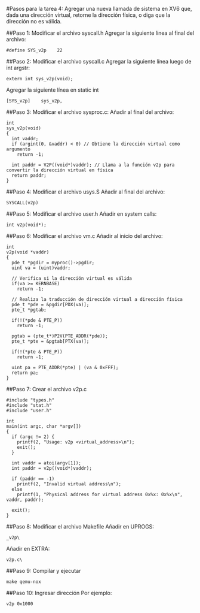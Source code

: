 #Pasos para la tarea 4: 
Agregar una nueva llamada de sistema en XV6 que, dada una dirección virtual, retorne la dirección física, o diga que la dirección no es válida.

##Paso 1: Modificar el archivo syscall.h
Agregar la siguiente línea al final del archivo:
```
#define SYS_v2p    22
```

##Paso 2: Modificar el archivo syscall.c
Agregar la siguiente línea luego de int argstr:
```
extern int sys_v2p(void);
```
Agregar la siguiente línea en static int
```
[SYS_v2p]    sys_v2p,
```

##Paso 3: Modificar el archivo sysproc.c:
Añadir al final del archivo:
```
int
sys_v2p(void)
{
  int vaddr;
  if (argint(0, &vaddr) < 0) // Obtiene la dirección virtual como argumento
    return -1;

  int paddr = V2P((void*)vaddr); // Llama a la función v2p para convertir la dirección virtual en física
  return paddr;
}
```

##Paso 4: Modificar el archivo usys.S
Añadir al final del archivo:
```
SYSCALL(v2p)
```

##Paso 5: Modificar el archivo user.h
Añadir en system calls:
```
int v2p(void*);
```

##Paso 6: Modificar el archivo vm.c
Añadir al inicio del archivo:
```
int
v2p(void *vaddr)
{
  pde_t *pgdir = myproc()->pgdir;
  uint va = (uint)vaddr;

  // Verifica si la dirección virtual es válida
  if(va >= KERNBASE)
    return -1;

  // Realiza la traducción de dirección virtual a dirección física
  pde_t *pde = &pgdir[PDX(va)];
  pte_t *pgtab;

  if(!(*pde & PTE_P))
    return -1;

  pgtab = (pte_t*)P2V(PTE_ADDR(*pde));
  pte_t *pte = &pgtab[PTX(va)];

  if(!(*pte & PTE_P))
    return -1;

  uint pa = PTE_ADDR(*pte) | (va & 0xFFF);
  return pa;
}
```

##Paso 7: Crear el archivo v2p.c
```
#include "types.h"
#include "stat.h"
#include "user.h"

int
main(int argc, char *argv[])
{
  if (argc != 2) {
    printf(2, "Usage: v2p <virtual_address>\n");
    exit();
  }

  int vaddr = atoi(argv[1]);
  int paddr = v2p((void*)vaddr);

  if (paddr == -1)
    printf(2, "Invalid virtual address\n");
  else
    printf(1, "Physical address for virtual address 0x%x: 0x%x\n", vaddr, paddr);

  exit();
}
```

##Paso 8: Modificar el archivo Makefile
Añadir en UPROGS:
```
_v2p\
```
Añadir en EXTRA:
```
v2p.c\
```

##Paso 9: Compilar y ejecutar
```
make qemu-nox
```

##Paso 10: Ingresar dirección
Por ejemplo:
```
v2p 0x1000
```
